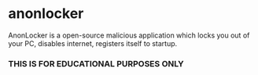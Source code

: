 # anonlocker
AnonLocker is a open-source malicious application which locks you out of your PC, disables internet, registers itself to startup. 

### THIS IS FOR EDUCATIONAL PURPOSES ONLY ###
